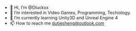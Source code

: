 - 👋 Hi, I’m @Dluckxx
- 👀 I’m interested in Video Games, Programming, Techiology.
- 🌱 I’m currently learning Unity3D and Unreal Engine 4
- 📫 How to reach me dutiesheng@outlook.com

<!---
Dluckxx/Dluckxx is a ✨ special ✨ repository because its `README.md` (this file) appears on your GitHub profile.
You can click the Preview link to take a look at your changes.
--->
